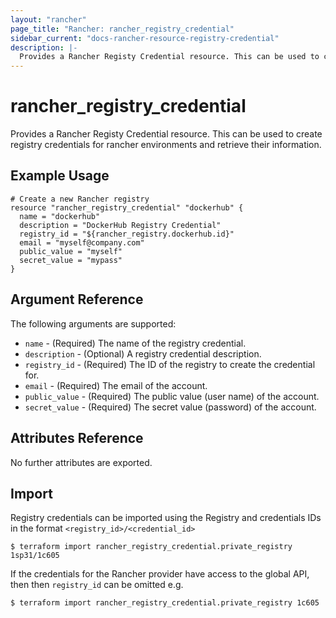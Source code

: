 ```yaml
---
layout: "rancher"
page_title: "Rancher: rancher_registry_credential"
sidebar_current: "docs-rancher-resource-registry-credential"
description: |-
  Provides a Rancher Registy Credential resource. This can be used to create registry credentials for rancher environments and retrieve their information.
---
```


# rancher\_registry\_credential

Provides a Rancher Registy Credential resource. This can be used to create registry credentials for rancher environments and retrieve their information.

## Example Usage

```hcl
# Create a new Rancher registry
resource "rancher_registry_credential" "dockerhub" {
  name = "dockerhub"
  description = "DockerHub Registry Credential"
  registry_id = "${rancher_registry.dockerhub.id}"
  email = "myself@company.com"
  public_value = "myself"
  secret_value = "mypass"
}
```

## Argument Reference

The following arguments are supported:

* `name` - (Required) The name of the registry credential.
* `description` - (Optional) A registry credential description.
* `registry_id` - (Required) The ID of the registry to create the credential for.
* `email` - (Required) The email of the account.
* `public_value` - (Required) The public value (user name) of the account.
* `secret_value` - (Required) The secret value (password) of the account.

## Attributes Reference

No further attributes are exported.

## Import

Registry credentials can be imported using the Registry and credentials
IDs in the format `<registry_id>/<credential_id>`

```
$ terraform import rancher_registry_credential.private_registry 1sp31/1c605
```

If the credentials for the Rancher provider have access to the global API, then
then `registry_id` can be omitted e.g.

```
$ terraform import rancher_registry_credential.private_registry 1c605
```
